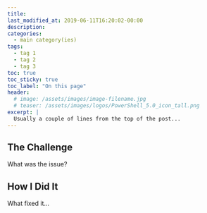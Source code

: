 ```yaml
---
title: 
last_modified_at: 2019-06-11T16:20:02-00:00
description: 
categories:
  - main category(ies)
tags:
  - tag 1
  - tag 2
  - tag 3
toc: true
toc_sticky: true
toc_label: "On this page"
header:
  # image: /assets/images/image-filename.jpg
  # teaser: /assets/images/logos/PowerShell_5.0_icon_tall.png
excerpt: |
  Usually a couple of lines from the top of the post...
---
```


## The Challenge

What was the issue?

## How I Did It

What fixed it...